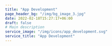 ```yaml
---
title: "App Development"
page_header_bg: "/img/bg_image_3.jpg"
date: 2022-02-18T15:27:17+06:00
draft: false
# Main description
service_image: "/img/icons/app_development.svg"
service_title: "App Development"
---
```


